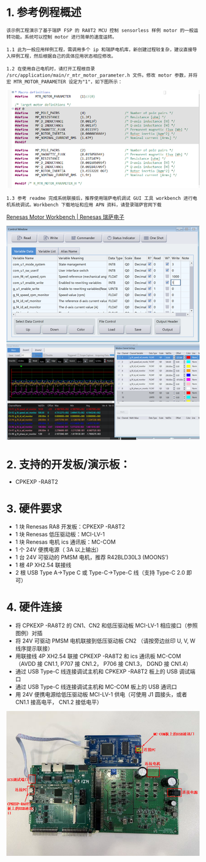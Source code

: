 # 1. 参考例程概述
    该示例工程演示了基于瑞萨 FSP 的 RA8T2 MCU 控制 sensorless 样例 motor 的一般运转功能。系统可以控制 motor 进行简单的速度运转。

    1.1 此为一般应用样例工程，需调用多个 ip 和瑞萨电机库，新创建过程较复杂，建议直接导入样例工程，然后根据自己的具体应用状态相应修改。

    1.2 在使用自己电机时，请打开工程根目录 /src/application/main/r_mtr_motor_parameter.h 文件。修改 motor 参数，并将宏 MTR_MOTOR_PARAMETER 设定为"1"，如下图所示：
![MTR_MOTOR_PARAMETER](images/MTR_MOTOR_PARAMETER.PNG)

    1.3 参考 readme 完成系统联接后，推荐使用瑞萨电机调试 GUI 工具 workbench 进行电机系统调试。Workbench 下载地址和应用 APN 资料，请登录瑞萨官网下载 
   
 [Renesas Motor Workbench | Renesas 瑞萨电子](https://www.renesas.cn/zh/software-tool/renesas-motor-workbench)

![workbench1](images/workbench1.png)
![workbench2](images/workbench2.png) 

# 2. 支持的开发板/演示板：

- CPKEXP -RA8T2

# 3. 硬件要求

- 1 块 Renesas RA8 开发板：CPKEXP -RA8T2
- 1 块 Renesas 低压驱动板：MCI-LV-1
- 1 块 Renesas 电机 ics 通讯板：MC-COM
- 1 个 24V 便携电源（ 3A 以上输出）
- 1 台 24V 可驱动的 PMSM 电机，推荐 R42BLD30L3 (MOONS’) 
- 1 根 4P XH2.54 联接线
- 2 根 USB Type A->Type C 或 Type-C->Type-C 线（支持 Type-C 2.0 即可）

# 4. 硬件连接
  
- 将 CPKEXP -RA8T2 的 CN1、CN2 和低压驱动板 MCI-LV-1 相应接口（参照图例）对插
- 将 24V 可驱动 PMSM 电机联接到低压驱动板 CN2 （请按旁边丝印 U, V, W 线序提示联接）
- 用联接线 4P XH2.54 联接 CPKEXP -RA8T2 和 ics 通讯板 MC-COM（AVDD 接 CN1.1, P707 接 CN1.2， P706 接 CN1.3， DGND 接 CN1.4）
- 通过 USB Type-C 线连接调试主机和 CPKEXP -RA8T2 板上的 USB 调试端口
- 通过 USB Type-C 线连接调试主机和 MC-COM 板上的 USB 通讯口
- 用 24V 便携电源给低压驱动板 MCI-LV-1 供电（可使用 J1 圆接头，或者 CN1.1 接高电平， CN1.2 接低电平）

![hardware_connect](images/hardware_connect.png)

